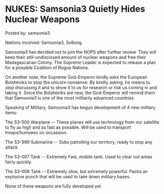 # NUKES: Samsonia3 Quietly Hides Nuclear Weapons

Posted by: samsonia3

Nations involved: Samsonia3, Solborg

Samsonia3 has decided not to join the NOPS after further review. They will keep their still-undisclosed amount of nuclear weapons and free their Madagascarian Colony. The Supreme Leader is expected to release a plan for a possible Coalition of Rogue Nations. 

On another note, the Supreme God-Emperor kindly asks the European Bolsheviks to stop the unicorn nonsense. By kindly asking, he means to stop discussing it and to show it to us for research or risk us coming in and taking it. Since the Bolsheviks are new, the God-Emperor will remind them that Samsonia3 is one of the most militarily advanced countries.

Speaking of Military, Samsonia3 has begun development of 4 new military items:

The S3-500 Warplane -- These planes will use technology from our satellite to fly as high and as fast as possible. Will be used to transport troops/humvees on occassion.

The S3-999 Submarine -- Subs patrolling our territory, ready to stop any attack

The S3-007 Tank -- Extremely Fast, mobile tank. Used to clear out areas fairly quickly.

The S3-008 Tank -- Extremely slow, but extremely powerful. Packs an explosive punch that will be used to take down military bases.

None of these weapons are fully developed yet.